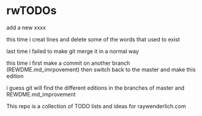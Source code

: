 # rwTODOs

add a new xxxx

this time i creat lines and delete some of the words that used to exist

last time i failed to make git merge it in a normal way

this time i first make a commit on another branch (REWDME.md_imrpovement) then switch back to the master and make this edition

i guess git will find the different editions in the branches of master and REWDME.md_improvement

This repo is a collection of TODO lists and ideas for raywenderlich.com
